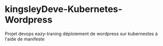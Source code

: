 # kingsleyDeve-Kubernetes-Wordpress
Projet devops eazy-traning déploiement de wordpress sur kubernestes à l'aide de manifeste
